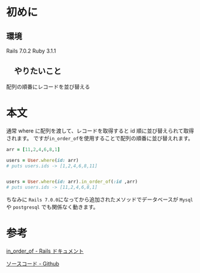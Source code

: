 <!--
title: 【Rails】レコードを配列の順番に並び替える
tags: Rails,Ruby,ActiveRecord
-->

# 初めに

## 環境

Rails 7.0.2
Ruby 3.1.1

## 　やりたいこと

配列の順番にレコードを並び替える

# 本文

通常 where に配列を渡して、レコードを取得すると id 順に並び替えられて取得されます。
ですが`in_order_of`を使用することで配列の順番に並び替えれます。

```ruby
arr = [11,2,4,6,8,1]

users = User.where(id: arr)
# puts users.ids -> [1,2,4,6,8,11]


users = User.where(id: arr).in_order_of(:id ,arr)
# puts users.ids -> [11,2,4,6,8,1]
```

ちなみに `Rails 7.0.0`になってから追加されたメソッドでデータベースが `Mysql` や `postgresql` でも関係なく動きます。

# 参考

[in_order_of - Rails ドキュメント](https://railsdoc.com/page/in_order_of)

[ソースコード - Github](https://github.com/rails/rails/blob/984c3ef2775781d47efa9f541ce570daa2434a80/activerecord/lib/active_record/relation/query_methods.rb#L429)
